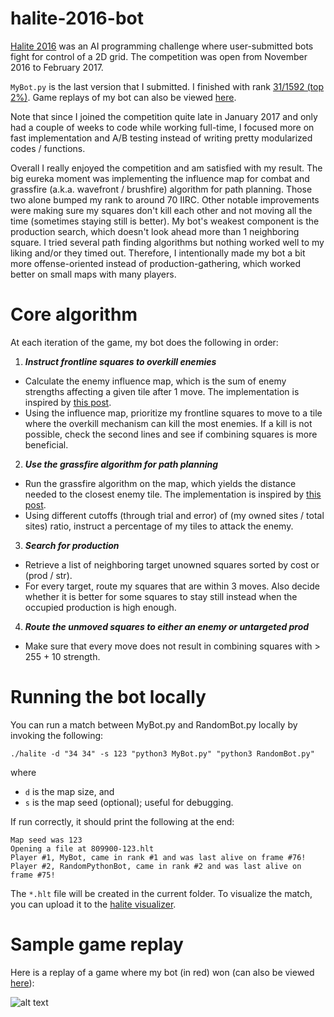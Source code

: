 # halite-2016-bot
[Halite 2016](https://2016.halite.io/) was an AI programming challenge where user-submitted bots fight for control of a 2D grid. The competition was open from November 2016 to February 2017.

`MyBot.py` is the last version that I submitted. I finished with rank [31/1592 (top 2%)](https://2016.halite.io/user.php?userID=4571). Game replays of my bot can also be viewed [here](https://2016.halite.io/user.php?userID=4571).

Note that since I joined the competition quite late in January 2017 and only had a couple of weeks to code while working full-time, I focused more on fast implementation and A/B testing instead of writing pretty modularized codes / functions.

Overall I really enjoyed the competition and am satisfied with my result.
The big eureka moment was implementing the influence map for combat and grassfire (a.k.a. wavefront / brushfire) algorithm for path planning.
Those two alone bumped my rank to around 70 IIRC.
Other notable improvements were making sure my squares don't kill each other and not moving all the time (sometimes staying still is better).
My bot's weakest component is the production search, which doesn't look ahead more than 1 neighboring square.
I tried several path finding algorithms but nothing worked well to my liking and/or they timed out.
Therefore, I intentionally made my bot a bit more offense-oriented instead of production-gathering,
which worked better on small maps with many players.

# Core algorithm

At each iteration of the game, my bot does the following in order:

1. __*Instruct frontline squares to overkill enemies*__
- Calculate the enemy influence map, which is the sum of enemy strengths affecting a given tile after 1 move. The implementation is inspired by [this post](http://aigamedev.com/open/tutorial/influence-map-mechanics/).
- Using the influence map, prioritize my frontline squares to move to a tile where the overkill mechanism can kill the most enemies. If a kill is not possible, check the second lines and see if combining squares is more beneficial.
2. __*Use the grassfire algorithm for path planning*__
- Run the grassfire algorithm on the map, which yields the distance needed to the closest enemy tile. The implementation is inspired by [this post](http://aigamedev.com/open/tutorial/influence-map-mechanics/).
- Using different cutoffs (through trial and error) of (my owned sites / total sites) ratio, instruct a percentage of my tiles to attack the enemy.
3. __*Search for production*__
- Retrieve a list of neighboring target unowned squares sorted by cost or (prod / str).
- For every target, route my squares that are within 3 moves. Also decide whether it is better for some squares to stay still instead when the occupied production is high enough.
4. __*Route the unmoved squares to either an enemy or untargeted prod*__
- Make sure that every move does not result in combining squares with > 255 + 10 strength.

# Running the bot locally

You can run a match between MyBot.py and RandomBot.py locally by invoking the following:

```
./halite -d "34 34" -s 123 "python3 MyBot.py" "python3 RandomBot.py"
```

where
- `d` is the map size, and
- `s` is the map seed (optional); useful for debugging.

If run correctly, it should print the following at the end:

```
Map seed was 123
Opening a file at 809900-123.hlt
Player #1, MyBot, came in rank #1 and was last alive on frame #76!
Player #2, RandomPythonBot, came in rank #2 and was last alive on frame #75!
```

The `*.hlt` file will be created in the current folder.
To visualize the match, you can upload it to the [halite visualizer](https://2016.halite.io/local_visualizer.php).

# Sample game replay

Here is a replay of a game where my bot (in red) won (can also be viewed [here](https://2016.halite.io/game.php?replay=ar1487266971-1401338381.hlt)):

![alt text](https://github.com/frabi/halite-2016-bot/blob/master/replay.gif "")








